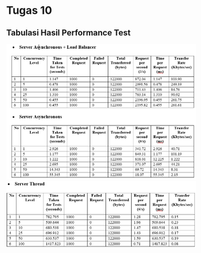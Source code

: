 # Tugas 10
## Tabulasi Hasil Performance Test
![](Dokumentasi/tabulasi1.png)
![](Dokumentasi/tabulasi2.png)
